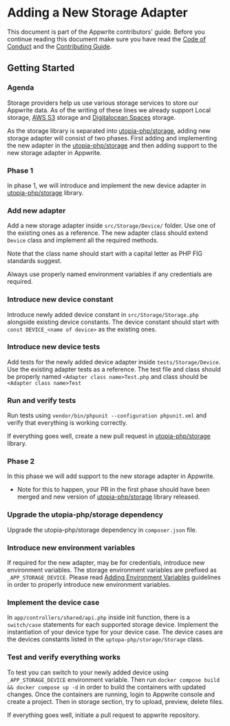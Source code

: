 # Adding a New Storage Adapter

This document is part of the Appwrite contributors' guide. Before you continue reading this document make sure you have read the [Code of Conduct](https://github.com/appwrite/appwrite/blob/master/CODE_OF_CONDUCT.md) and the [Contributing Guide](https://github.com/appwrite/appwrite/blob/master/CONTRIBUTING.md).

## Getting Started

### Agenda

Storage providers help us use various storage services to store our Appwrite data. As of the writing of these lines we already support Local storage, [AWS S3](https://aws.amazon.com/s3/) storage and [Digitalocean Spaces](https://www.digitalocean.com/products/spaces/) storage.

As the storage library is separated into [utopia-php/storage](https://github.com/utopia-php/storage), adding new storage adapter will consist of two phases. First adding and implementing the new adapter in the [utopia-php/storage](https://github.com/utopia-php/storage) and then adding support to the new storage adapter in Appwrite.

### Phase 1
In phase 1, we will introduce and implement the new device adapter in [utopia-php/storage](https://github.com/utopia-php/storage) library.

### Add new adapter
Add a new storage adapter inside `src/Storage/Device/` folder. Use one of the existing ones as a reference. The new adapter class should extend `Device` class and implement all the required methods.

Note that the class name should start with a capital letter as PHP FIG standards suggest.

Always use properly named environment variables if any credentials are required.

### Introduce new device constant
Introduce newly added device constant in `src/Storage/Storage.php` alongside existing device constants. The device constant should start with `const DEVICE_<name of device>` as the existing ones.

### Introduce new device tests
Add tests for the newly added device adapter inside `tests/Storage/Device`. Use the existing adapter tests as a reference. The test file and class should be properly named `<Adapter class name>Test.php` and class should be `<Adapter class name>Test`

### Run and verify tests
Run tests using `vendor/bin/phpunit --configuration phpunit.xml` and verify that everything is working correctly.

If everything goes well, create a new pull request in [utopia-php/storage](https://github.com/utopia-php/storage) library.

### Phase 2
In this phase we will add support to the new storage adapter in Appwrite.

* Note for this to happen, your PR in the first phase should have been merged and new version of [utopia-php/storage](https://github.com/utopia-php/storage) library released.

### Upgrade the utopia-php/storage dependency
Upgrade the utopia-php/storage dependency in `composer.json` file.

### Introduce new environment variables
If required for the new adapter, may be for credentials, introduce new environment variables. The storage environment variables are prefixed as `_APP_STORAGE_DEVICE`. Please read [Adding Environment Variables]() guidelines in order to properly introduce new environment variables.

### Implement the device case
In `app/controllers/shared/api.php` inside init function, there is a `switch/case` statements for each supported storage device. Implement the instantiation of your device type for your device case. The device cases are the devices constants listed in the `uptopa-php/storage/Storage` class.

### Test and verify everything works
To test you can switch to your newly added device using `_APP_STORAGE_DEVICE` environment variable. Then run `docker compose build && docker compose up -d` in order to build the containers with updated changes. Once the containers are running, login to Appwrite console and create a project. Then in storage section, try to upload, preview, delete files.

If everything goes well, initiate a pull request to appwrite repository.
